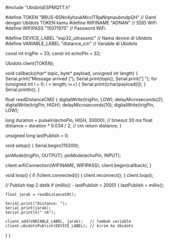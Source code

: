#include "UbidotsESPMQTT.h"

#define TOKEN "BBUS-6SNn4yhzukMcclT9jaNlqmaubmdpQH"   // Ganti dengan Ubidots TOKEN kamu
#define WIFINAME "ADNAN"            // SSID WiFi
#define WIFIPASS "15071970"         // Password WiFi

#define DEVICE_LABEL "esp32_ultrasonic" // Nama device di Ubidots
#define VARIABLE_LABEL "distance_cm"    // Variable di Ubidots

const int trigPin = 33;
const int echoPin = 32;

Ubidots client(TOKEN);

void callback(char* topic, byte* payload, unsigned int length) {
  Serial.print("Message arrived [");
  Serial.print(topic);
  Serial.print("] ");
  for (unsigned int i = 0; i < length; i++) {
    Serial.print((char)payload[i]);
  }
  Serial.println();
}

float readDistanceCM() {
  digitalWrite(trigPin, LOW);
  delayMicroseconds(2);
  digitalWrite(trigPin, HIGH);
  delayMicroseconds(10);
  digitalWrite(trigPin, LOW);

  long duration = pulseIn(echoPin, HIGH, 30000); // timeout 30 ms
  float distance = duration * 0.034 / 2; // cm
  return distance;
}

unsigned long lastPublish = 0;

void setup() {
  Serial.begin(115200);

  pinMode(trigPin, OUTPUT);
  pinMode(echoPin, INPUT);

  client.wifiConnection(WIFINAME, WIFIPASS);
  client.begin(callback);
}

void loop() {
  if (!client.connected()) {
    client.reconnect();
  }
  client.loop();

  // Publish tiap 2 detik
  if (millis() - lastPublish > 2000) {
    lastPublish = millis();

    float jarak = readDistanceCM();

    Serial.print("Distance: ");
    Serial.print(jarak);
    Serial.println(" cm");

    client.add(VARIABLE_LABEL, jarak);   // tambah variable
    client.ubidotsPublish(DEVICE_LABEL); // kirim ke Ubidots
  }
}
